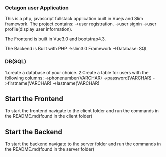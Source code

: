 ### Octagon user Application

This is a php, javascript fullstack application built in Vuejs and Slim framework.
The project contains:
->user registration.
->user signin
->user profile(display user information).

The Frontend is built in Vue3.0 and bootstrap4.3.

The Backend is Built with PHP
->slim3.0 Framework
->Database: SQL

### DB(SQL)

1.create a database of your choice.
2.Create a table for users with the following columns:
->phonenumber(VARCHAR)
->password(VARCHAR)
->firstname(VARCHAR)
->lastname(VARCHAR)

## Start the Frontend

To start the frontend navigate to the client folder and run the commands in the README.md(found in the client folder)

## Start the Backend

To start the backend navigate to the server folder and run the commands in the README.md(found in the server folder)

